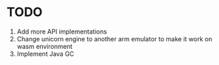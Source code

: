 # TODO

1. Add more API implementations
1. Change unicorn engine to another arm emulator to make it work on wasm environment
1. Implement Java GC
